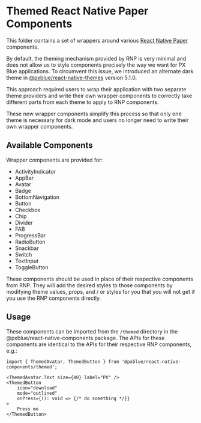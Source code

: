 # Themed React Native Paper Components

This folder contains a set of wrappers around various [React Native Paper](https://callstack.github.io/react-native-paper/index.html) components.

By default, the theming mechanism provided by RNP is very minimal and does not allow us to style components precisely the way we want for PX Blue applications. To circumvent this issue, we introduced an alternate dark theme in [@pxblue/react-native-themes](https://www.npmjs.com/package/@pxblue/react-native-themes) version 5.1.0.

This approach required users to wrap their application with two separate theme providers and write their own wrapper components to correctly take different parts from each theme to apply to RNP components.

These new wrapper components simplify this process so that only one theme is necessary for dark mode and users no longer need to write their own wrapper components.

## Available Components

Wrapper components are provided for:

-   ActivityIndicator
-   AppBar
-   Avatar
-   Badge
-   BottomNavigation
-   Button
-   Checkbox
-   Chip
-   Divider
-   FAB
-   ProgressBar
-   RadioButton
-   Snackbar
-   Switch
-   TextInput
-   ToggleButton

These components should be used in place of their respective components from RNP. They will add the desired styles to those components by modifying theme values, props, and / or styles for you that you will not get if you use the RNP components directly.

## Usage

These components can be imported from the `/themed` directory in the @pxblue/react-native-components package. The APIs for these components are identical to the APIs for their respective RNP components, e.g.:

```tsx
import { ThemedAvatar, ThemedButton } from '@pxblue/react-native-components/themed';

<ThemedAvatar.Text size={40} label="PX" />
<ThemedButton
    icon="download"
    mode="outlined"
    onPress={(): void => {/* do something */}}
>
    Press me
</ThemedButton>
```
